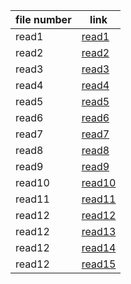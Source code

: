 
file number  | link
------------ | -------------
read1        | [read1](https://salsbeeltareqq.github/readingnotes-2/read1.md)
read2        | [read2](https://salsbeeltareqq.github.io/readingnotes-2/)
read3        | [read3](https://salsbeeltareqq.github.io/readingnotes-2/)
read4        | [read4](https://salsbeeltareqq.github.io/readingnotes-2/)
read5        | [read5](https://salsbeeltareqq.github.io/readingnotes-2/)
read6        | [read6](https://salsbeeltareqq.github.io/readingnotes-2/)
read7        | [read7](https://salsbeeltareqq.github.io/readingnotes-2/)      | 
read8        | [read8](https://salsbeeltareqq.github.io/readingnotes-2/)
read9        | [read9](https://salsbeeltareqq.github.io/readingnotes-2/)
read10       | [read10](https://salsbeeltareqq.github.io/readingnotes-2/)
read11       | [read11](https://salsbeeltareqq.github.io/readingnotes-2/)
read12       | [read12](https://salsbeeltareqq.github.io/readingnotes-2/)
read12       | [read13](https://salsbeeltareqq.github.io/readingnotes-2/)
read12       | [read14](https://salsbeeltareqq.github.io/readingnotes-2/)
read12       | [read15](https://salsbeeltareqq.github.io/readingnotes-2/)